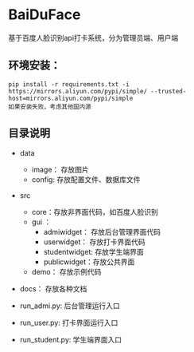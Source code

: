 # BaiDuFace
基于百度人脸识别api打卡系统，分为管理员端、用户端

## 环境安装：
	pip install -r requirements.txt -i https://mirrors.aliyun.com/pypi/simple/ --trusted-host=mirrors.aliyun.com/pypi/simple
    如果安装失败，考虑其他国内源
## 目录说明
- data
	- image： 存放图片
	- config: 存放配置文件、数据库文件
- src
	- core：存放非界面代码，如百度人脸识别
	- gui ：
		- admiwidget： 存放后台管理界面代码
		- userwidget： 存放打卡界面代码
		- studentwidget: 存放学生端界面
		- publicwidget：存放公共界面
	- demo： 存放示例代码

- docs： 存放各种文档
- run_admi.py: 后台管理运行入口
- run_user.py: 打卡界面运行入口
- run_student.py: 学生端界面入口
